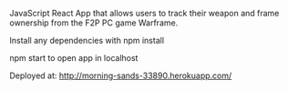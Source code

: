 JavaScript React App that allows users to track their weapon and frame ownership from the F2P PC game Warframe.

Install any dependencies with npm install

npm start to open app in localhost

Deployed at: http://morning-sands-33890.herokuapp.com/
